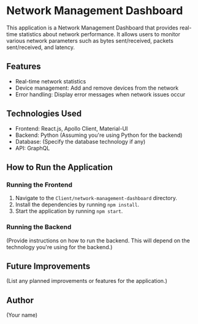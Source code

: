 # Network Management Dashboard

This application is a Network Management Dashboard that provides real-time statistics about network performance. It allows users to monitor various network parameters such as bytes sent/received, packets sent/received, and latency.

## Features

- Real-time network statistics
- Device management: Add and remove devices from the network
- Error handling: Display error messages when network issues occur

## Technologies Used

- Frontend: React.js, Apollo Client, Material-UI
- Backend: Python (Assuming you're using Python for the backend)
- Database: (Specify the database technology if any)
- API: GraphQL

## How to Run the Application

### Running the Frontend

1. Navigate to the `Client/network-management-dashboard` directory.
2. Install the dependencies by running `npm install`.
3. Start the application by running `npm start`.

### Running the Backend

(Provide instructions on how to run the backend. This will depend on the technology you're using for the backend.)

## Future Improvements

(List any planned improvements or features for the application.)

## Author

(Your name)